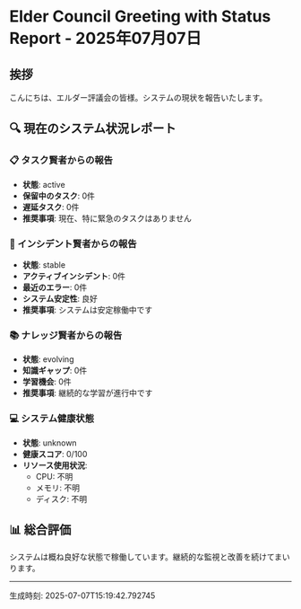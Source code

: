 # Elder Council Greeting with Status Report - 2025年07月07日

## 挨拶
こんにちは、エルダー評議会の皆様。システムの現状を報告いたします。

## 🔍 現在のシステム状況レポート

### 📋 タスク賢者からの報告
- **状態**: active
- **保留中のタスク**: 0件
- **遅延タスク**: 0件
- **推奨事項**: 現在、特に緊急のタスクはありません

### 🚨 インシデント賢者からの報告
- **状態**: stable
- **アクティブインシデント**: 0件
- **最近のエラー**: 0件
- **システム安定性**: 良好
- **推奨事項**: システムは安定稼働中です

### 📚 ナレッジ賢者からの報告
- **状態**: evolving
- **知識ギャップ**: 0件
- **学習機会**: 0件
- **推奨事項**: 継続的な学習が進行中です

### 💻 システム健康状態
- **状態**: unknown
- **健康スコア**: 0/100
- **リソース使用状況**:
  - CPU: 不明
  - メモリ: 不明
  - ディスク: 不明

## 📊 総合評価
システムは概ね良好な状態で稼働しています。継続的な監視と改善を続けてまいります。

---
生成時刻: 2025-07-07T15:19:42.792745
